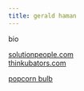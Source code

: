 ```yaml
---
title: gerald haman
---
```

bio

[solutionpeople.com](solutionpeople.com)  
[thinkubators.com](thinkubators.com)

[popcorn bulb](/media#popcorn-bulb)
